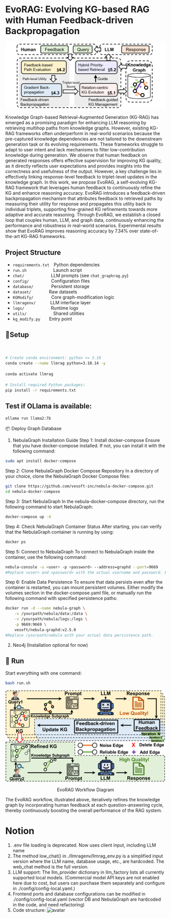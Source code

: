 <!-- <div align="center" style="display: flex; align-items: center; justify-content: center;">
  <img src="./figure/log.png" width="40" height="40" alt="log" style="vertical-align: middle; margin-right: 10px;"/>
  <h2 style="display: inline; vertical-align: middle;">NeutronRAG: Towards Understanding Vector-based RAG and Graph-based RAG</h2>
</div>

<p align="center">
  <img src="./figure/architecture.png" width="300" alt="architecture"/>
</p>
<p align="center">Overall architecture of NeutronRAG</p> -->

# EvoRAG: Evolving KG-based RAG with Human Feedback-driven Backpropagation

![EvoRAG system overview](resource/overview.png)

Knowledge Graph-based Retrieval-Augmented Generation (KG-RAG) has emerged as a promising paradigm for enhancing LLM reasoning by retrieving multihop paths from knowledge graphs. However, existing KG-RAG frameworks often underperform in
real-world scenarios because the pre-captured knowledge dependencies are not tailored to the downstream generation task or its evolving requirements. These frameworks struggle to adapt to user intent and lack mechanisms to filter low-contribution knowledge during generation. We observe that human feedback on generated responses offers effective supervision for improving KG quality, as it directly reflects user expectations and provides insights into the correctness and usefulness of the output. However, a key challenge lies in effectively linking response-level feedback to triplet-level updates in the knowledge graph.
In this work, we propose EvoRAG, a self-evolving KG-RAG framework that leverages human feedback to continuously refine the KG and enhance reasoning accuracy. EvoRAG introduces a feedback-driven backpropagation mechanism that attributes feedback to retrieved paths by measuring their utility for response and propagates this utility back to individual triplets, supporting fine-grained KG refinements towards more adaptive and accurate reasoning. Through EvoRAG, we establish a closed loop that couples human, LLM, and graph data, continuously enhancing the performance and robustness in real-world scenarios. Experimental results show that EvoRAG improves reasoning accuracy by 7.34% over state-of-the-art KG-RAG frameworks.

## Project Structure
- `requirements.txt` Python dependencies  
- `run.sh`      Launch script  
- `chat/`      LLM prompts (see `chat_graphrag.py`)  
- `config/`     Configuration files  
- `database/`    Persistent storage  
- `dataset/`    Raw datasets  
- `KGModify/`    Core graph-modification logic  
- `llmragenv/`     LLM interface layer  
- `logs/`      Runtime logs  
- `utils/`      Shared utilities  
- `kg_modify.py`  Entry point

## 🔨Setup

```bash


# Create conda environment: python >= 3.10
conda create --name llmrag python=3.10.14 -y

conda activate llmrag

# Install required Python packages:
pip install -r requirements.txt

```

## Test if OLlama is available:
```bash
ollama run llama2:7b
```


📦 Deploy Graph Database
1. NebulaGraph Installation Guide
Step 1: Install docker-compose
Ensure that you have docker-compose installed. If not, you can install it with the following command:

```bash
sudo apt install docker-compose
```
Step 2: Clone NebulaGraph Docker Compose Repository
In a directory of your choice, clone the NebulaGraph Docker Compose files:

```bash
git clone https://github.com/vesoft-inc/nebula-docker-compose.git
cd nebula-docker-compose
```
Step 3: Start NebulaGraph
In the nebula-docker-compose directory, run the following command to start NebulaGraph:

```bash
docker-compose up -d
```
Step 4: Check NebulaGraph Container Status
After starting, you can verify that the NebulaGraph container is running by using:

```bash
docker ps
```
Step 5: Connect to NebulaGraph
To connect to NebulaGraph inside the container, use the following command:

```bash
nebula-console -u <user> -p <password> --address=graphd --port=9669
#Replace <user> and <password> with the actual username and password. Ensure that port 9669 is used for the default configuration.
```
Step 6: Enable Data Persistence
To ensure that data persists even after the container is restarted, you can mount persistent volumes. Either modify the volumes section in the docker-compose.yaml file, or manually run the following command with specified persistence paths:

```bash
docker run -d --name nebula-graph \
    -v /yourpath/nebula/data:/data \
    -v /yourpath/nebula/logs:/logs \
    -p 9669:9669 \
    vesoft/nebula-graphd:v2.5.0
#Replace /yourpath/nebula with your actual data persistence path.
```




2. Neo4j (Installation optional for now)



## 💄 Run  
Start everything with one command:  
```bash
bash run.sh
```

<p align="center">
  <img src="./resource/workflow.png" width="600" alt="architecture"/>
</p>
<p align="center">EvoRAG Workflow Diagram</p>

The EvoRAG workflow, illustrated above, iteratively refines the knowledge graph by incorporating human feedback at each question-answering cycle, thereby continuously boosting the overall performance of the RAG system.

# Notion

1. .env file loading is deprecated. Now uses client input, including LLM name
2. The method low_chat() in ./llmragenv/llmrag_env.py is a simplified input version where the LLM name, database usage, etc., are hardcoded. The web_chat method is the full version.
3. LLM support: The llm_provider dictionary in llm_factory lists all currently supported local models. (Commercial model API keys are not enabled here due to cost, but users can purchase them separately and configure in ./config/config-local.yaml.)
4. Frontend ports and database configurations can be modified in ./config/config-local.yaml (vector DB and NebulaGraph are hardcoded in the code, and need refactoring)
5. Code structure:
![avatar](./resource/codestruc/codestruc.bmp)




